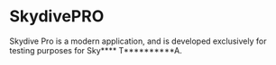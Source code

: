 # SkydivePRO
Skydive Pro is a modern application, and is developed exclusively for testing purposes for Sky**** T**********A.
